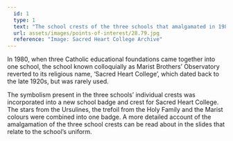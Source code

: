 ```yaml
---
  id: 1
  type: 1
  text: "The school crests of the three schools that amalgamated in 1980 to form Sacred Heart College. From top: Holy Family Convent, St Angela’s Convent and Marist Brothers’ Observatory. "
  url: assets/images/points-of-interest/28.79.jpg
  reference: "Image: Sacred Heart College Archive"
---
```

In 1980, when three Catholic educational foundations came together into one school, the school known colloquially as Marist Brothers’ Observatory reverted to its religious name, ‘Sacred Heart College’, which dated back to the late 1920s, but was rarely used.

The symbolism present in the three schools’ individual crests was incorporated into a new school badge and crest for Sacred Heart College. The stars from the Ursulines, the trefoil from the Holy Family and the Marist colours were combined into one badge. A more detailed account of the amalgamation of the three school crests can be read about in the slides that relate to the school’s uniform.  

